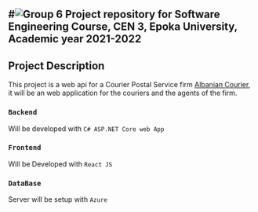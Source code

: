 #![Group 6](https://www.linkpicture.com/q/Gr6logo.png)
Project repository for Software Engineering Course, CEN 3, Epoka University, Academic year 2021-2022
----------------------------------------------------------------------------------------------------

## Project Description

This project is a web api for a Courier Postal Service firm [Albanian Courier](https://al.albaniancourier.al/), it will be an web application for the couriers and the agents of the firm.

### `Backend`

Will be developed with `C# ASP.NET Core web App`

### `Frontend`

Will be Developed with `React JS`

### `DataBase`

Server will be setup with `Azure`

